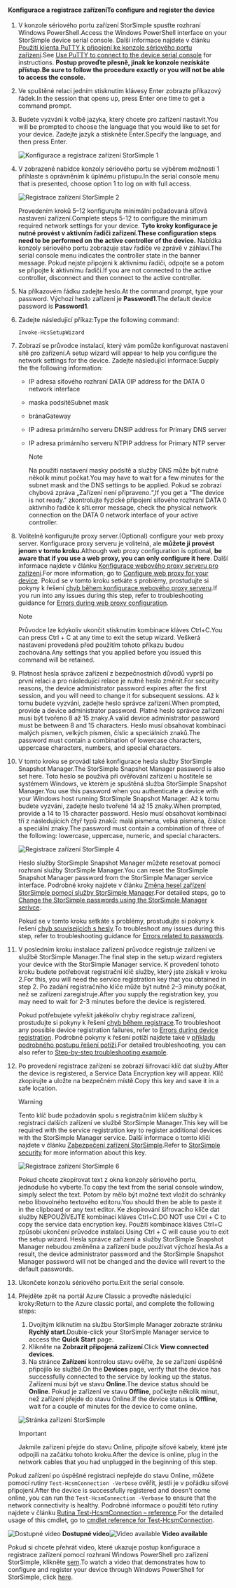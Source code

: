 <!--author=alkohli last changed: 12/01/15-->


#### <a name="to-configure-and-register-the-device"></a><span data-ttu-id="d84a9-101">Konfigurace a registrace zařízení</span><span class="sxs-lookup"><span data-stu-id="d84a9-101">To configure and register the device</span></span>
1. <span data-ttu-id="d84a9-102">V konzole sériového portu zařízení StorSimple spusťte rozhraní Windows PowerShell.</span><span class="sxs-lookup"><span data-stu-id="d84a9-102">Access the Windows PowerShell interface on your StorSimple device serial console.</span></span> <span data-ttu-id="d84a9-103">Další informace najdete v článku [Použití klienta PuTTY k připojení ke konzole sériového portu zařízení](#use-putty-to-connect-to-the-device-serial-console).</span><span class="sxs-lookup"><span data-stu-id="d84a9-103">See [Use PuTTY to connect to the device serial console](#use-putty-to-connect-to-the-device-serial-console) for instructions.</span></span> <span data-ttu-id="d84a9-104">**Postup proveďte přesně, jinak ke konzole nezískáte přístup.**</span><span class="sxs-lookup"><span data-stu-id="d84a9-104">**Be sure to follow the procedure exactly or you will not be able to access the console.**</span></span>
2. <span data-ttu-id="d84a9-105">Ve spuštěné relaci jedním stisknutím klávesy Enter zobrazte příkazový řádek.</span><span class="sxs-lookup"><span data-stu-id="d84a9-105">In the session that opens up, press Enter one time to get a command prompt.</span></span> 
3. <span data-ttu-id="d84a9-106">Budete vyzváni k volbě jazyka, který chcete pro zařízení nastavit.</span><span class="sxs-lookup"><span data-stu-id="d84a9-106">You will be prompted to choose the language that you would like to set for your device.</span></span> <span data-ttu-id="d84a9-107">Zadejte jazyk a stiskněte Enter.</span><span class="sxs-lookup"><span data-stu-id="d84a9-107">Specify the language, and then press Enter.</span></span> 
   
    ![Konfigurace a registrace zařízení StorSimple 1](./media/storsimple-configure-and-register-device/HCS_RegisterYourDevice1-include.png)
4. <span data-ttu-id="d84a9-109">V zobrazené nabídce konzoly sériového portu se výběrem možnosti 1 přihlaste s oprávněním k úplnému přístupu.</span><span class="sxs-lookup"><span data-stu-id="d84a9-109">In the serial console menu that is presented, choose option 1 to log on with full access.</span></span> 
   
    ![Registrace zařízení StorSimple 2](./media/storsimple-configure-and-register-device/HCS_RegisterYourDevice2-include.png)
   
     <span data-ttu-id="d84a9-111">Provedením kroků 5–12 konfigurujte minimální požadovaná síťová nastavení zařízení.</span><span class="sxs-lookup"><span data-stu-id="d84a9-111">Complete steps 5-12 to configure the minimum required network settings for your device.</span></span> <span data-ttu-id="d84a9-112">**Tyto kroky konfigurace je nutné provést v aktivním řadiči zařízení.**</span><span class="sxs-lookup"><span data-stu-id="d84a9-112">**These configuration steps need to be performed on the active controller of the device.**</span></span> <span data-ttu-id="d84a9-113">Nabídka konzoly sériového portu zobrazuje stav řadiče ve zprávě v záhlaví.</span><span class="sxs-lookup"><span data-stu-id="d84a9-113">The serial console menu indicates the controller state in the banner message.</span></span> <span data-ttu-id="d84a9-114">Pokud nejste připojeni k aktivnímu řadiči, odpojte se a potom se připojte k aktivnímu řadiči.</span><span class="sxs-lookup"><span data-stu-id="d84a9-114">If you are not connected to the active controller, disconnect and then connect to the active controller.</span></span>
5. <span data-ttu-id="d84a9-115">Na příkazovém řádku zadejte heslo.</span><span class="sxs-lookup"><span data-stu-id="d84a9-115">At the command prompt, type your password.</span></span> <span data-ttu-id="d84a9-116">Výchozí heslo zařízení je **Password1**.</span><span class="sxs-lookup"><span data-stu-id="d84a9-116">The default device password is **Password1**.</span></span>
6. <span data-ttu-id="d84a9-117">Zadejte následující příkaz:</span><span class="sxs-lookup"><span data-stu-id="d84a9-117">Type the following command:</span></span>
   
     `Invoke-HcsSetupWizard` 
7. <span data-ttu-id="d84a9-118">Zobrazí se průvodce instalací, který vám pomůže konfigurovat nastavení sítě pro zařízení.</span><span class="sxs-lookup"><span data-stu-id="d84a9-118">A setup wizard will appear to help you configure the network settings for the device.</span></span> <span data-ttu-id="d84a9-119">Zadejte následující informace:</span><span class="sxs-lookup"><span data-stu-id="d84a9-119">Supply the the following information:</span></span> 
   
   * <span data-ttu-id="d84a9-120">IP adresa síťového rozhraní DATA 0</span><span class="sxs-lookup"><span data-stu-id="d84a9-120">IP address for the DATA 0 network interface</span></span>
   * <span data-ttu-id="d84a9-121">maska podsítě</span><span class="sxs-lookup"><span data-stu-id="d84a9-121">Subnet mask</span></span>
   * <span data-ttu-id="d84a9-122">brána</span><span class="sxs-lookup"><span data-stu-id="d84a9-122">Gateway</span></span>
   * <span data-ttu-id="d84a9-123">IP adresa primárního serveru DNS</span><span class="sxs-lookup"><span data-stu-id="d84a9-123">IP address for Primary DNS server</span></span>
   * <span data-ttu-id="d84a9-124">IP adresa primárního serveru NTP</span><span class="sxs-lookup"><span data-stu-id="d84a9-124">IP address for Primary NTP server</span></span>
     
     > [!NOTE]
     > <span data-ttu-id="d84a9-125">Na použití nastavení masky podsítě a služby DNS může být nutné několik minut počkat.</span><span class="sxs-lookup"><span data-stu-id="d84a9-125">You may have to wait for a few minutes for the subnet mask and the DNS settings to be applied.</span></span> <span data-ttu-id="d84a9-126">Pokud se zobrazí chybová zpráva „Zařízení není připraveno.“,</span><span class="sxs-lookup"><span data-stu-id="d84a9-126">If you get a "The device is not ready."</span></span> <span data-ttu-id="d84a9-127">zkontrolujte fyzické připojení síťového rozhraní DATA 0 aktivního řadiče k síti.</span><span class="sxs-lookup"><span data-stu-id="d84a9-127">error message, check the physical network connection on the DATA 0 network interface of your active controller.</span></span>
     > 
     > 
8. <span data-ttu-id="d84a9-128">Volitelně konfigurujte proxy server.</span><span class="sxs-lookup"><span data-stu-id="d84a9-128">(Optional) configure your web proxy server.</span></span> <span data-ttu-id="d84a9-129">Konfigurace proxy serveru je volitelná, ale **můžete ji provést jenom v tomto kroku**.</span><span class="sxs-lookup"><span data-stu-id="d84a9-129">Although web proxy configuration is optional, **be aware that if you use a web proxy, you can only configure it here**.</span></span> <span data-ttu-id="d84a9-130">Další informace najdete v článku [Konfigurace webového proxy serveru pro zařízení](../articles/storsimple/storsimple-configure-web-proxy.md).</span><span class="sxs-lookup"><span data-stu-id="d84a9-130">For more information, go to [Configure web proxy for your device](../articles/storsimple/storsimple-configure-web-proxy.md).</span></span> <span data-ttu-id="d84a9-131">Pokud se v tomto kroku setkáte s problémy, prostudujte si pokyny k řešení [chyb během konfigurace webového proxy serveru](../articles/storsimple/storsimple-troubleshoot-deployment.md#errors-during-the-optional-web-proxy-settings).</span><span class="sxs-lookup"><span data-stu-id="d84a9-131">If you run into any issues during this step, refer to troubleshooting guidance for [Errors during web proxy configuration](../articles/storsimple/storsimple-troubleshoot-deployment.md#errors-during-the-optional-web-proxy-settings).</span></span>

     > [!NOTE]
     > <span data-ttu-id="d84a9-132">Průvodce lze kdykoliv ukončit stisknutím kombinace kláves Ctrl+C.</span><span class="sxs-lookup"><span data-stu-id="d84a9-132">You can press Ctrl + C at any time to exit the setup wizard.</span></span> <span data-ttu-id="d84a9-133">Veškerá nastavení provedená před použitím tohoto příkazu budou zachována.</span><span class="sxs-lookup"><span data-stu-id="d84a9-133">Any settings that you applied before you issued this command will be retained.</span></span>

1. <span data-ttu-id="d84a9-134">Platnost hesla správce zařízení z bezpečnostních důvodů vyprší po první relaci a pro následující relace je nutné heslo změnit.</span><span class="sxs-lookup"><span data-stu-id="d84a9-134">For security reasons, the device administrator password expires after the first session, and you will need to change it for subsequent sessions.</span></span> <span data-ttu-id="d84a9-135">Až k tomu budete vyzváni, zadejte heslo správce zařízení.</span><span class="sxs-lookup"><span data-stu-id="d84a9-135">When prompted, provide a device administrator password.</span></span> <span data-ttu-id="d84a9-136">Platné heslo správce zařízení musí být tvořeno 8 až 15 znaky.</span><span class="sxs-lookup"><span data-stu-id="d84a9-136">A valid device administrator password must be between 8 and 15 characters.</span></span> <span data-ttu-id="d84a9-137">Heslo musí obsahovat kombinaci malých písmen, velkých písmen, číslic a speciálních znaků.</span><span class="sxs-lookup"><span data-stu-id="d84a9-137">The password must contain a combination of lowercase characters, uppercase characters, numbers, and special characters.</span></span>
2. <span data-ttu-id="d84a9-138">V tomto kroku se provádí také konfigurace hesla služby StorSimple Snapshot Manager.</span><span class="sxs-lookup"><span data-stu-id="d84a9-138">The StorSimple Snapshot Manager password is also set here.</span></span> <span data-ttu-id="d84a9-139">Toto heslo se používá při ověřování zařízení u hostitele se systémem Windows, ve kterém je spuštěná služba StorSimple Snapshot Manager.</span><span class="sxs-lookup"><span data-stu-id="d84a9-139">You use this password when you authenticate a device with your Windows host running StorSimple Snapshot Manager.</span></span> <span data-ttu-id="d84a9-140">Až k tomu budete vyzváni, zadejte heslo tvořené 14 až 15 znaky.</span><span class="sxs-lookup"><span data-stu-id="d84a9-140">When prompted, provide a 14 to 15 character password.</span></span> <span data-ttu-id="d84a9-141">Heslo musí obsahovat kombinaci tří z následujících čtyř typů znaků: malá písmena, velká písmena, číslice a speciální znaky.</span><span class="sxs-lookup"><span data-stu-id="d84a9-141">The password must contain a combination of three of the following: lowercase, uppercase, numeric, and special characters.</span></span> 
   
   ![Registrace zařízení StorSimple 4](./media/storsimple-configure-and-register-device/HCS_RegisterYourDevice4-include.png)
   
   <span data-ttu-id="d84a9-143">Heslo služby StorSimple Snapshot Manager můžete resetovat pomocí rozhraní služby StorSimple Manager.</span><span class="sxs-lookup"><span data-stu-id="d84a9-143">You can reset the StorSimple Snapshot Manager password from the StorSimple Manager service interface.</span></span> <span data-ttu-id="d84a9-144">Podrobné kroky najdete v článku [Změna hesel zařízení StorSimple pomocí služby StorSimple Manager](../articles/storsimple/storsimple-change-passwords.md).</span><span class="sxs-lookup"><span data-stu-id="d84a9-144">For detailed steps, go to [Change the StorSimple passwords using the StorSimple Manager serivce](../articles/storsimple/storsimple-change-passwords.md).</span></span>
   
   <span data-ttu-id="d84a9-145">Pokud se v tomto kroku setkáte s problémy, prostudujte si pokyny k řešení [chyb souvisejících s hesly](../articles/storsimple/storsimple-troubleshoot-deployment.md#errors-related-to-device-administrator-and-storsimple-snapshot-manager-passwords).</span><span class="sxs-lookup"><span data-stu-id="d84a9-145">To troubleshoot any issues during this step, refer to troubleshooting guidance for [Errors related to passwords](../articles/storsimple/storsimple-troubleshoot-deployment.md#errors-related-to-device-administrator-and-storsimple-snapshot-manager-passwords).</span></span>
3. <span data-ttu-id="d84a9-146">V posledním kroku instalace zařízení průvodce registruje zařízení ve službě StorSimple Manager.</span><span class="sxs-lookup"><span data-stu-id="d84a9-146">The final step in the setup wizard registers your device with the StorSimple Manager service.</span></span> <span data-ttu-id="d84a9-147">K provedení tohoto kroku budete potřebovat registrační klíč služby, který jste získali v kroku 2.</span><span class="sxs-lookup"><span data-stu-id="d84a9-147">For this, you will need the service registration key that you obtained in step 2.</span></span> <span data-ttu-id="d84a9-148">Po zadání registračního klíče může být nutné 2–3 minuty počkat, než se zařízení zaregistruje.</span><span class="sxs-lookup"><span data-stu-id="d84a9-148">After you supply the registration key, you may need to wait for 2-3 minutes before the device is registered.</span></span>
   
   <span data-ttu-id="d84a9-149">Pokud potřebujete vyřešit jakékoliv chyby registrace zařízení, prostudujte si pokyny k řešení [chyb během registrace](../articles/storsimple/storsimple-troubleshoot-deployment.md#errors-during-device-registration).</span><span class="sxs-lookup"><span data-stu-id="d84a9-149">To troubleshoot any possible device registration failures, refer to [Errors during device registration](../articles/storsimple/storsimple-troubleshoot-deployment.md#errors-during-device-registration).</span></span> <span data-ttu-id="d84a9-150">Podrobné pokyny k řešení potíží najdete také v [příkladu podrobného postupu řešení potíží](../articles/storsimple/storsimple-troubleshoot-deployment.md#step-by-step-storsimple-troubleshooting-example).</span><span class="sxs-lookup"><span data-stu-id="d84a9-150">For detailed troubleshooting, you can also refer to [Step-by-step troubleshooting example](../articles/storsimple/storsimple-troubleshoot-deployment.md#step-by-step-storsimple-troubleshooting-example).</span></span>
4. <span data-ttu-id="d84a9-151">Po provedení registrace zařízení se zobrazí šifrovací klíč dat služby.</span><span class="sxs-lookup"><span data-stu-id="d84a9-151">After the device is registered, a Service Data Encryption key will appear.</span></span> <span data-ttu-id="d84a9-152">Klíč zkopírujte a uložte na bezpečném místě.</span><span class="sxs-lookup"><span data-stu-id="d84a9-152">Copy this key and save it in a safe location.</span></span>
   
   > [!WARNING]
   > <span data-ttu-id="d84a9-153">Tento klíč bude požadován spolu s registračním klíčem služby k registraci dalších zařízení ve službě StorSimple Manager.</span><span class="sxs-lookup"><span data-stu-id="d84a9-153">This key will be required with the service registration key to register additional devices with the StorSimple Manager service.</span></span> <span data-ttu-id="d84a9-154">Další informace o tomto klíči najdete v článku [Zabezpečení zařízení StorSimple](../articles/storsimple/storsimple-security.md).</span><span class="sxs-lookup"><span data-stu-id="d84a9-154">Refer to [StorSimple security](../articles/storsimple/storsimple-security.md) for more information about this key.</span></span>
   > 
   > 
   
    ![Registrace zařízení StorSimple 6](./media/storsimple-configure-and-register-device/HCS_RegisterYourDevice6-include.png)
   
    <span data-ttu-id="d84a9-156">Pokud chcete zkopírovat text z okna konzoly sériového portu, jednoduše ho vyberte.</span><span class="sxs-lookup"><span data-stu-id="d84a9-156">To copy the text from the serial console window, simply select the text.</span></span> <span data-ttu-id="d84a9-157">Potom by mělo být možné text vložit do schránky nebo libovolného textového editoru.</span><span class="sxs-lookup"><span data-stu-id="d84a9-157">You should then be able to paste it in the clipboard or any text editor.</span></span> <span data-ttu-id="d84a9-158">Ke zkopírování šifrovacího klíče dat služby NEPOUŽÍVEJTE kombinaci kláves Ctrl+C.</span><span class="sxs-lookup"><span data-stu-id="d84a9-158">DO NOT use Ctrl + C to copy the service data encryption key.</span></span> <span data-ttu-id="d84a9-159">Použití kombinace kláves Ctrl+C způsobí ukončení průvodce instalací.</span><span class="sxs-lookup"><span data-stu-id="d84a9-159">Using Ctrl + C will cause you to exit the setup wizard.</span></span> <span data-ttu-id="d84a9-160">Hesla správce zařízení a služby StorSimple Snapshot Manager nebudou změněna a zařízení bude používat výchozí hesla.</span><span class="sxs-lookup"><span data-stu-id="d84a9-160">As a result, the device administrator password and the StorSimple Snapshot Manager password will not be changed and the device will revert to the default passwords.</span></span>
5. <span data-ttu-id="d84a9-161">Ukončete konzolu sériového portu.</span><span class="sxs-lookup"><span data-stu-id="d84a9-161">Exit the serial console.</span></span>
6. <span data-ttu-id="d84a9-162">Přejděte zpět na portál Azure Classic a proveďte následující kroky:</span><span class="sxs-lookup"><span data-stu-id="d84a9-162">Return to the Azure classic portal, and complete the following steps:</span></span>
   
   1. <span data-ttu-id="d84a9-163">Dvojitým kliknutím na službu StorSimple Manager zobrazte stránku **Rychlý start**.</span><span class="sxs-lookup"><span data-stu-id="d84a9-163">Double-click your StorSimple Manager service to access the **Quick Start** page.</span></span>
   2. <span data-ttu-id="d84a9-164">Klikněte na **Zobrazit připojená zařízení**.</span><span class="sxs-lookup"><span data-stu-id="d84a9-164">Click **View connected devices**.</span></span>
   3. <span data-ttu-id="d84a9-165">Na stránce **Zařízení** kontrolou stavu ověřte, že se zařízení úspěšně připojilo ke službě.</span><span class="sxs-lookup"><span data-stu-id="d84a9-165">On the **Devices** page, verify that the device has successfully connected to the service by looking up the status.</span></span> <span data-ttu-id="d84a9-166">Zařízení musí být ve stavu **Online**.</span><span class="sxs-lookup"><span data-stu-id="d84a9-166">The device status should be **Online**.</span></span> <span data-ttu-id="d84a9-167">Pokud je zařízení ve stavu **Offline**, počkejte několik minut, než zařízení přejde do stavu Online.</span><span class="sxs-lookup"><span data-stu-id="d84a9-167">If the device status is **Offline**, wait for a couple of minutes for the device to come online.</span></span>
   
   ![Stránka zařízení StorSimple](./media/storsimple-configure-and-register-device/HCS_DevicesPageM-include.png) 
   
   > [!IMPORTANT]
   > <span data-ttu-id="d84a9-169">Jakmile zařízení přejde do stavu Online, připojte síťové kabely, které jste odpojili na začátku tohoto kroku.</span><span class="sxs-lookup"><span data-stu-id="d84a9-169">After the device is online, plug in the network cables that you had unplugged in the beginning of this step.</span></span>
   > 
   > 

<span data-ttu-id="d84a9-170">Pokud zařízení po úspěšné registraci nepřejde do stavu Online, můžete pomocí rutiny `Test-HcsmConnection -Verbose` ověřit, jestli je v pořádku síťové připojení.</span><span class="sxs-lookup"><span data-stu-id="d84a9-170">After the device is successfully registered and doesn't come online, you can run the `Test-HcsmConnection -Verbose` to ensure that the network connectivity is healthy.</span></span> <span data-ttu-id="d84a9-171">Podrobné informace o použití této rutiny najdete v článku [Rutina Test-HcsmConnection – reference](https://technet.microsoft.com/library/dn715782.aspx).</span><span class="sxs-lookup"><span data-stu-id="d84a9-171">For the detailed usage of this cmdlet, go to [cmdlet reference for Test-HcsmConnection](https://technet.microsoft.com/library/dn715782.aspx).</span></span>

<span data-ttu-id="d84a9-172">![Dostupné video](./media/storsimple-configure-and-register-device/Video_icon.png) **Dostupné video**</span><span class="sxs-lookup"><span data-stu-id="d84a9-172">![Video available](./media/storsimple-configure-and-register-device/Video_icon.png) **Video available**</span></span>

<span data-ttu-id="d84a9-173">Pokud si chcete přehrát video, které ukazuje postup konfigurace a registrace zařízení pomocí rozhraní Windows PowerShell pro zařízení StorSimple, klikněte [sem](https://azure.microsoft.com/documentation/videos/initialize-the-storsimple-appliance/).</span><span class="sxs-lookup"><span data-stu-id="d84a9-173">To watch a video that demonstrates how to configure and register your device through Windows PowerShell for StorSimple, click [here](https://azure.microsoft.com/documentation/videos/initialize-the-storsimple-appliance/).</span></span>

